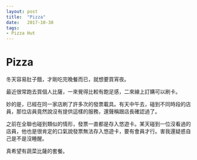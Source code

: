 ```yaml
---
layout: post
title:  "Pizza"
date:   2017-10-30
tags:
- Pizza Hut
---
```

# Pizza

冬天容易肚子餓，才剛吃完晚餐而已，就想要買宵夜。

最近很常跑去買個人比薩，一來覺得比較有飽足感，二來線上訂購可以刷卡。

妙的是，已經在同一家店刷了許多次的發票載具。有天中午去，碰到不同時段的店員，那位店員竟然說沒有提供這樣的服務，還聲稱跟店長確認過了。

之前在全聯也碰到類似的情形，發票一直都是存入悠遊卡。某天碰到一位沒看過的店員，他也是很肯定的口氣說發票無法存入悠遊卡，要有會員才行。害我還疑惑自己是不是沒睡醒。

真希望有蔬菜比薩的套餐。